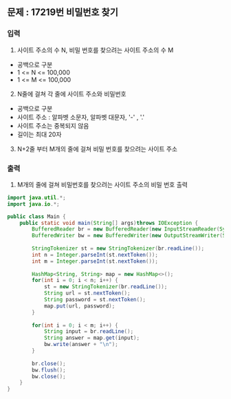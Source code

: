 ## 문제 : 17219번 비밀번호 찾기 

### 입력 
1. 사이트 주소의 수 N, 비밀 번호를 찾으려는 사이트 주소의 수 M
- 공백으로 구분 
- 1 <= N <= 100,000
- 1 <= M <= 100,000
2. N줄에 걸쳐 각 줄에 사이트 주소와 비밀번호 
- 공백으로 구분 
- 사이트 주소 : 알파벳 소문자, 알파벳 대문자, '-' , '.'
- 사이트 주소는 중복되지 않음
- 길이는 최대 20자 
3. N+2줄 부터 M개의 줄에 걸쳐 비밀 번호를 찾으려는 사이트 주소 

### 출력 
1. M개의 줄에 걸쳐 비밀번호를 찾으려는 사이트 주소의 비밀 번호 출력 

```java
import java.util.*;
import java.io.*;

public class Main {
    public static void main(String[] args)throws IOException {
        BufferedReader br = new BufferedReader(new InputStreamReader(System.in));
        BufferedWriter bw = new BufferedWriter(new OutputStreamWriter(System.out));
        
        StringTokenizer st = new StringTokenizer(br.readLine());
        int n = Integer.parseInt(st.nextToken());
        int m = Integer.parseInt(st.nextToken()); 
        
        HashMap<String, String> map = new HashMap<>();
        for(int i = 0; i < n; i++) {
            st = new StringTokenizer(br.readLine());
            String url = st.nextToken(); 
            String password = st.nextToken(); 
            map.put(url, password); 
        }
        
        for(int i = 0; i < m; i++) {
            String input = br.readLine();
            String answer = map.get(input); 
            bw.write(answer + "\n"); 
        }
        
        br.close();
        bw.flush();
        bw.close();
    }
}

```